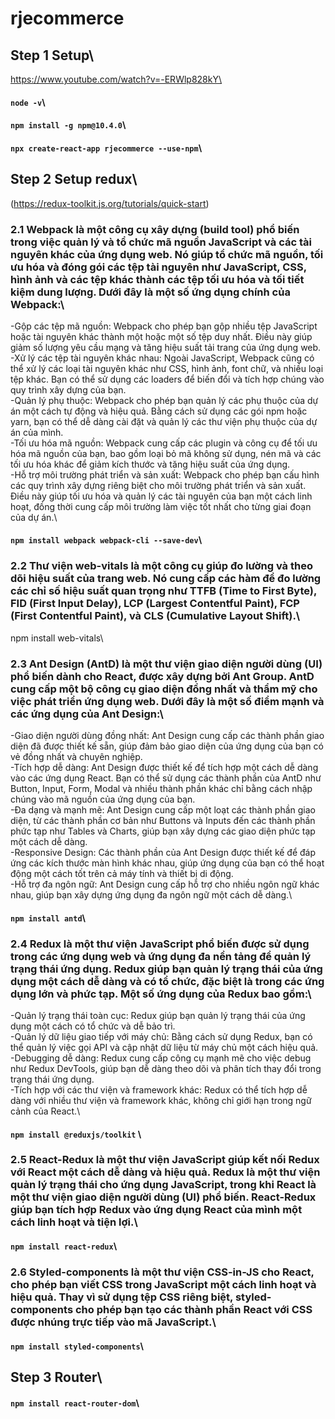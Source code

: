 # rjecommerce

## Step 1 Setup\
https://www.youtube.com/watch?v=-ERWlp828kY\
#### `node -v`\
#### `npm install -g npm@10.4.0`\
#### `npx create-react-app rjecommerce --use-npm`\
## Step 2 Setup redux\ 
(https://redux-toolkit.js.org/tutorials/quick-start)
### 2.1 Webpack là một công cụ xây dựng (build tool) phổ biến trong việc quản lý và tổ chức mã nguồn JavaScript và các tài nguyên khác của ứng dụng web. Nó giúp tổ chức mã nguồn, tối ưu hóa và đóng gói các tệp tài nguyên như JavaScript, CSS, hình ảnh và các tệp khác thành các tệp tối ưu hóa và tối tiết kiệm dung lượng. Dưới đây là một số ứng dụng chính của Webpack:\
-Gộp các tệp mã nguồn: Webpack cho phép bạn gộp nhiều tệp JavaScript hoặc tài nguyên khác thành một hoặc một số tệp duy nhất. Điều này giúp giảm số lượng yêu cầu mạng và tăng hiệu suất tải trang của ứng dụng web.\
-Xử lý các tệp tài nguyên khác nhau: Ngoài JavaScript, Webpack cũng có thể xử lý các loại tài nguyên khác như CSS, hình ảnh, font chữ, và nhiều loại tệp khác. Bạn có thể sử dụng các loaders để biến đổi và tích hợp chúng vào quy trình xây dựng của bạn.\
-Quản lý phụ thuộc: Webpack cho phép bạn quản lý các phụ thuộc của dự án một cách tự động và hiệu quả. Bằng cách sử dụng các gói npm hoặc yarn, bạn có thể dễ dàng cài đặt và quản lý các thư viện phụ thuộc của dự án của mình.\
-Tối ưu hóa mã nguồn: Webpack cung cấp các plugin và công cụ để tối ưu hóa mã nguồn của bạn, bao gồm loại bỏ mã không sử dụng, nén mã và các tối ưu hóa khác để giảm kích thước và tăng hiệu suất của ứng dụng.\
-Hỗ trợ môi trường phát triển và sản xuất: Webpack cho phép bạn cấu hình các quy trình xây dựng riêng biệt cho môi trường phát triển và sản xuất. Điều này giúp tối ưu hóa và quản lý các tài nguyên của bạn một cách linh hoạt, đồng thời cung cấp môi trường làm việc tốt nhất cho từng giai đoạn của dự án.\
#### `npm install webpack webpack-cli --save-dev`\
### 2.2 Thư viện web-vitals là một công cụ giúp đo lường và theo dõi hiệu suất của trang web. Nó cung cấp các hàm để đo lường các chỉ số hiệu suất quan trọng như TTFB (Time to First Byte), FID (First Input Delay), LCP (Largest Contentful Paint), FCP (First Contentful Paint), và CLS (Cumulative Layout Shift).\
npm install web-vitals\
### 2.3 Ant Design (AntD) là một thư viện giao diện người dùng (UI) phổ biến dành cho React, được xây dựng bởi Ant Group. AntD cung cấp một bộ công cụ giao diện đồng nhất và thẩm mỹ cho việc phát triển ứng dụng web. Dưới đây là một số điểm mạnh và các ứng dụng của Ant Design:\
-Giao diện người dùng đồng nhất: Ant Design cung cấp các thành phần giao diện đã được thiết kế sẵn, giúp đảm bảo giao diện của ứng dụng của bạn có vẻ đồng nhất và chuyên nghiệp.\
-Tích hợp dễ dàng: Ant Design được thiết kế để tích hợp một cách dễ dàng vào các ứng dụng React. Bạn có thể sử dụng các thành phần của AntD như Button, Input, Form, Modal và nhiều thành phần khác chỉ bằng cách nhập chúng vào mã nguồn của ứng dụng của bạn.\
-Đa dạng và mạnh mẽ: Ant Design cung cấp một loạt các thành phần giao diện, từ các thành phần cơ bản như Buttons và Inputs đến các thành phần phức tạp như Tables và Charts, giúp bạn xây dựng các giao diện phức tạp một cách dễ dàng.\
-Responsive Design: Các thành phần của Ant Design được thiết kế để đáp ứng các kích thước màn hình khác nhau, giúp ứng dụng của bạn có thể hoạt động một cách tốt trên cả máy tính và thiết bị di động.\
-Hỗ trợ đa ngôn ngữ: Ant Design cung cấp hỗ trợ cho nhiều ngôn ngữ khác nhau, giúp bạn xây dựng ứng dụng đa ngôn ngữ một cách dễ dàng.\
#### `npm install antd`\
### 2.4 Redux là một thư viện JavaScript phổ biến được sử dụng trong các ứng dụng web và ứng dụng đa nền tảng để quản lý trạng thái ứng dụng. Redux giúp bạn quản lý trạng thái của ứng dụng một cách dễ dàng và có tổ chức, đặc biệt là trong các ứng dụng lớn và phức tạp. Một số ứng dụng của Redux bao gồm:\
-Quản lý trạng thái toàn cục: Redux giúp bạn quản lý trạng thái của ứng dụng một cách có tổ chức và dễ bảo trì.\
-Quản lý dữ liệu giao tiếp với máy chủ: Bằng cách sử dụng Redux, bạn có thể quản lý việc gọi API và cập nhật dữ liệu từ máy chủ một cách hiệu quả.\
-Debugging dễ dàng: Redux cung cấp công cụ mạnh mẽ cho việc debug như Redux DevTools, giúp bạn dễ dàng theo dõi và phân tích thay đổi trong trạng thái ứng dụng.\
-Tích hợp với các thư viện và framework khác: Redux có thể tích hợp dễ dàng với nhiều thư viện và framework khác, không chỉ giới hạn trong ngữ cảnh của React.\
#### `npm install @reduxjs/toolkit` \
### 2.5 React-Redux là một thư viện JavaScript giúp kết nối Redux với React một cách dễ dàng và hiệu quả. Redux là một thư viện quản lý trạng thái cho ứng dụng JavaScript, trong khi React là một thư viện giao diện người dùng (UI) phổ biến. React-Redux giúp bạn tích hợp Redux vào ứng dụng React của mình một cách linh hoạt và tiện lợi.\
#### `npm install react-redux`\
### 2.6 Styled-components là một thư viện CSS-in-JS cho React, cho phép bạn viết CSS trong JavaScript một cách linh hoạt và hiệu quả. Thay vì sử dụng tệp CSS riêng biệt, styled-components cho phép bạn tạo các thành phần React với CSS được nhúng trực tiếp vào mã JavaScript.\
#### `npm install styled-components`\
## Step 3 Router\ 
#### `npm install react-router-dom`\
